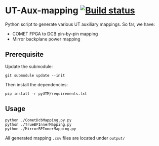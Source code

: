 # UT-Aux-mapping [![Build status](https://travis-ci.com/umd-lhcb/UT-Aux-mapping.svg?master)](https://travis-ci.com/umd-lhcb/UT-Aux-mapping)
Python script to generate various UT auxiliary mappings. So far, we have:

* COMET FPGA to DCB pin-by-pin mapping
* Mirror backplane power mapping


## Prerequisite
Update the submodule:
```
git submodule update --init
```

Then install the dependencies:
```
pip install -r pyUTM/requirements.txt
```


## Usage
```
python ./CometDcbMapping.py.py
python ./TrueBPInnerMapping.py
python ./MirrorBPInnerMapping.py
```

All generated mapping `.csv` files are located under `output/`
